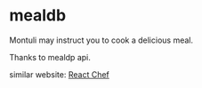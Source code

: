 # mealdb
Montuli may instruct you to cook a delicious meal.

Thanks to mealdp api.

similar website: [React Chef](https://github.com/sohanemon/mealdb-routing)

